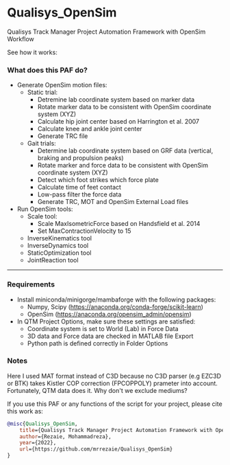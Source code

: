 # Qualisys_OpenSim
Qualisys Track Manager Project Automation Framework with OpenSim Workflow

See how it works:

### What does this PAF do?

- Generate OpenSim motion files:
    - Static trial:
        - Detremine lab coordinate system based on marker data
        - Rotate marker data to be consistent with OpenSim coordinate system (XYZ)
        - Calculate hip joint center based on Harrington et al. 2007
        - Calculate knee and ankle joint center
        - Generate TRC file
    - Gait trials:
        - Determine lab coordinate system based on GRF data (vertical, braking and propulsion peaks)
        - Rotate marker and force data to be consistent with OpenSim coordinate system (XYZ)
        - Detect which foot strikes which force plate
        - Calculate time of feet contact
        - Low-pass filter the force data
        - Generate TRC, MOT and OpenSim External Load files
- Run OpenSim tools:
    - Scale tool:
        - Scale MaxIsometricForce based on Handsfield et al. 2014
        - Set MaxContractionVelocity to 15
    - InverseKinematics tool
    - InverseDynamics tool
    - StaticOptimization tool
    - JointReaction tool

---
### Requirements
- Install miniconda/minigorge/mambaforge with the following packages:
    - Numpy, Scipy (https://anaconda.org/conda-forge/scikit-learn)
    - OpenSim (https://anaconda.org/opensim_admin/opensim)
- In QTM Project Options, make sure these settings are satisfied:
    - Coordinate system is set to World (Lab) in Force Data
    - 3D data and Force data are checked in MATLAB file Export
    - Python path is defined correctly in Folder Options

### Notes
Here I used MAT format instead of C3D because no C3D parser (e.g EZC3D or BTK) takes Kistler COP correction (FPCOPPOLY) prameter into account. Fortunately, QTM data does it. Why don't we exclude mediums?  

If you use this PAF or any functions of the script for your project, please cite this work as:

```bibtex
@misc{Qualisys_OpenSim,
    title={Qualisys Track Manager Project Automation Framework with OpenSim Workflow},
    author={Rezaie, Mohammadreza},
    year={2022},
    url={https://github.com/mrrezaie/Qualisys_OpenSim}
}
```

